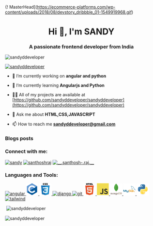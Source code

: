 {! MasterHead](https://ecommerce-platforms.com/wp-content/uploads/2018/08/devstory_dribbble_01-1549919968.gif)
<h1 align="center">Hi 👋, I'm SANDY</h1>
<h3 align="center">A passionate frontend developer from India</h3>
<img align="right" widht="400" scr="[https://www.google.com/url?sa=i&url=https%3A%2F%2Fmedium.com%2F%40oninross%2Fdo-full-stack-developers-exist-or-are-they-just-wishful-thinking-2b7f5863af63&psig=AOvVaw1xZYmRsYW-L-2Bgg29h1eF&ust=1714501288919000&source=images&cd=vfe&opi=89978449&ved=0CBEQjRxqFwoTCPik_5eF6IUDFQAAAAAdAAAAABAE](https://github.com/sandyddeveloper/sandyddeveloper/blob/main/1_yw0TnheAGN-LPneDaTlaxw.gif)">

<p align="left"> <img src="https://komarev.com/ghpvc/?username=sandyddeveloper&label=Profile%20views&color=0e75b6&style=flat" alt="sandyddeveloper" /> </p>

<p align="left"> <a href="https://github.com/ryo-ma/github-profile-trophy"><img src="https://github-profile-trophy.vercel.app/?username=sandyddeveloper" alt="sandyddeveloper" /></a> </p>

- 🔭 I’m currently working on **angular and python**

- 🌱 I’m currently learning **Angularjs and Python**

- 👨‍💻 All of my projects are available at [https://github.com/sandyddeveloper/sandyddeveloper](https://github.com/sandyddeveloper/sandyddeveloper)

- 💬 Ask me about **HTML,CSS,JAVASCRIPT**

- 📫 How to reach me **sandyddeveloper@gmail.com**

### Blogs posts
<!-- BLOG-POST-LIST:START -->
<!-- BLOG-POST-LIST:END -->

<h3 align="left">Connect with me:</h3>
<p align="left">
<a href="https://dev.to/sandy" target="blank"><img align="center" src="https://raw.githubusercontent.com/rahuldkjain/github-profile-readme-generator/master/src/images/icons/Social/devto.svg" alt="sandy" height="30" width="40" /></a>
<a href="https://twitter.com/santhoshraj" target="blank"><img align="center" src="https://raw.githubusercontent.com/rahuldkjain/github-profile-readme-generator/master/src/images/icons/Social/twitter.svg" alt="santhoshraj" height="30" width="40" /></a>
<a href="https://instagram.com/__.santhosh-.raj.__" target="blank"><img align="center" src="https://raw.githubusercontent.com/rahuldkjain/github-profile-readme-generator/master/src/images/icons/Social/instagram.svg" alt="__.santhosh-.raj.__" height="30" width="40" /></a>
</p>

<h3 align="left">Languages and Tools:</h3>
<p align="left"> <a href="https://angular.io" target="_blank" rel="noreferrer"> <img src="https://angular.io/assets/images/logos/angular/angular.svg" alt="angular" width="40" height="40"/> </a> <a href="https://www.cprogramming.com/" target="_blank" rel="noreferrer"> <img src="https://raw.githubusercontent.com/devicons/devicon/master/icons/c/c-original.svg" alt="c" width="40" height="40"/> </a> <a href="https://www.w3schools.com/css/" target="_blank" rel="noreferrer"> <img src="https://raw.githubusercontent.com/devicons/devicon/master/icons/css3/css3-original-wordmark.svg" alt="css3" width="40" height="40"/> </a> <a href="https://www.djangoproject.com/" target="_blank" rel="noreferrer"> <img src="https://cdn.worldvectorlogo.com/logos/django.svg" alt="django" width="40" height="40"/> </a> <a href="https://git-scm.com/" target="_blank" rel="noreferrer"> <img src="https://www.vectorlogo.zone/logos/git-scm/git-scm-icon.svg" alt="git" width="40" height="40"/> </a> <a href="https://www.w3.org/html/" target="_blank" rel="noreferrer"> <img src="https://raw.githubusercontent.com/devicons/devicon/master/icons/html5/html5-original-wordmark.svg" alt="html5" width="40" height="40"/> </a> <a href="https://developer.mozilla.org/en-US/docs/Web/JavaScript" target="_blank" rel="noreferrer"> <img src="https://raw.githubusercontent.com/devicons/devicon/master/icons/javascript/javascript-original.svg" alt="javascript" width="40" height="40"/> </a> <a href="https://www.mongodb.com/" target="_blank" rel="noreferrer"> <img src="https://raw.githubusercontent.com/devicons/devicon/master/icons/mongodb/mongodb-original-wordmark.svg" alt="mongodb" width="40" height="40"/> </a> <a href="https://www.mysql.com/" target="_blank" rel="noreferrer"> <img src="https://raw.githubusercontent.com/devicons/devicon/master/icons/mysql/mysql-original-wordmark.svg" alt="mysql" width="40" height="40"/> </a> <a href="https://www.python.org" target="_blank" rel="noreferrer"> <img src="https://raw.githubusercontent.com/devicons/devicon/master/icons/python/python-original.svg" alt="python" width="40" height="40"/> </a> <a href="https://tailwindcss.com/" target="_blank" rel="noreferrer"> <img src="https://www.vectorlogo.zone/logos/tailwindcss/tailwindcss-icon.svg" alt="tailwind" width="40" height="40"/> </a> </p>

<p>&nbsp;<img align="center" src="https://github-readme-stats.vercel.app/api?username=sandyddeveloper&show_icons=true&locale=en" alt="sandyddeveloper" /></p>

<p><img align="center" src="https://github-readme-streak-stats.herokuapp.com/?user=sandyddeveloper&" alt="sandyddeveloper" /></p>
